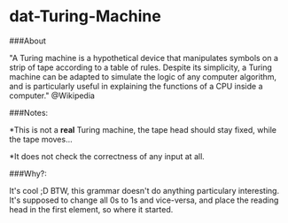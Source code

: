 dat-Turing-Machine
==================

###About

"A Turing machine is a hypothetical device that manipulates symbols on a strip of tape according to a table of rules. Despite its simplicity, a Turing machine can be adapted to simulate the logic of any computer algorithm, and is particularly useful in explaining the functions of a CPU inside a computer." @Wikipedia

###Notes:

*This is not a __real__ Turing machine, the tape head should stay fixed, while the tape moves...

*It does not check the correctness of any input at all.

###Why?:

It's cool ;D BTW, this grammar doesn't do anything particulary interesting. It's supposed to change all 0s to 1s and vice-versa, and place the reading head in the first element, so where it started.
